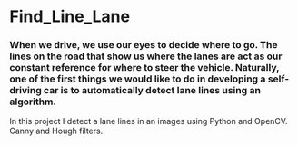 # Find_Line_Lane
### When we drive, we use our eyes to decide where to go. The lines on the road that show us where the lanes are act as our constant reference for where to steer the vehicle. Naturally, one of the first things we would like to do in developing a self-driving car is to automatically detect lane lines using an algorithm.

In this project I  detect a lane lines in an images using Python and OpenCV. Canny and Hough filters. 
